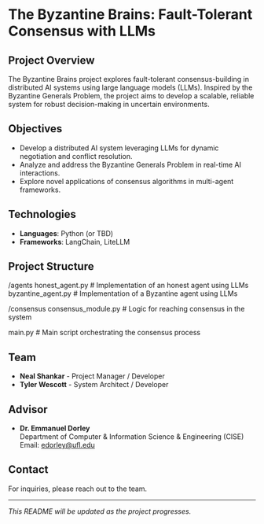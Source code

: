 # The Byzantine Brains: Fault-Tolerant Consensus with LLMs

## Project Overview
The Byzantine Brains project explores fault-tolerant consensus-building in distributed AI systems using large language models (LLMs). Inspired by the Byzantine Generals Problem, the project aims to develop a scalable, reliable system for robust decision-making in uncertain environments.

## Objectives
- Develop a distributed AI system leveraging LLMs for dynamic negotiation and conflict resolution.
- Analyze and address the Byzantine Generals Problem in real-time AI interactions.
- Explore novel applications of consensus algorithms in multi-agent frameworks.

## Technologies
- **Languages**: Python (or TBD)  
- **Frameworks**: LangChain, LiteLLM

## Project Structure
/agents
    honest_agent.py      # Implementation of an honest agent using LLMs
    byzantine_agent.py   # Implementation of a Byzantine agent using LLMs

/consensus
    consensus_module.py  # Logic for reaching consensus in the system

main.py                 # Main script orchestrating the consensus process

## Team
- **Neal Shankar** - Project Manager / Developer  
- **Tyler Wescott** - System Architect / Developer  

## Advisor
- **Dr. Emmanuel Dorley**  
  Department of Computer & Information Science & Engineering (CISE)  
  Email: edorley@ufl.edu  

## Contact
For inquiries, please reach out to the team.

---

*This README will be updated as the project progresses.*
